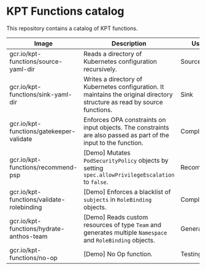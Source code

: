 # KPT Functions catalog

This repository contains a catalog of KPT functions.

| Image                                     | Description                                                                                                                | Use Case       |
| ----------------------------------------- | -------------------------------------------------------------------------------------------------------------------------- | -------------- |
| gcr.io/kpt-functions/source-yaml-dir      | Reads a directory of Kubernetes configuration recursively.                                                                 | Source         |
| gcr.io/kpt-functions/sink-yaml-dir        | Writes a directory of Kubernetes configuration. It maintains the original directory structure as read by source functions. | Sink           |
| gcr.io/kpt-functions/gatekeeper-validate  | Enforces OPA constraints on input objects. The constraints are also passed as part of the input to the function.           | Compliance     |
| gcr.io/kpt-functions/recommend-psp        | [Demo] Mutates `PodSecurityPolicy` objects by setting `spec.allowPrivilegeEscalation` to `false`.                          | Recommendation |
| gcr.io/kpt-functions/validate-rolebinding | [Demo] Enforces a blacklist of `subjects` in `RoleBinding` objects.                                                        | Compliance     |
| gcr.io/kpt-functions/hydrate-anthos-team  | [Demo] Reads custom resources of type `Team` and generates multiple `Namespace` and `RoleBinding` objects.                 | Generation     |
| gcr.io/kpt-functions/no-op                | [Demo] No Op function.                                                                                                     | Testing        |

